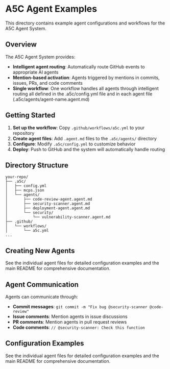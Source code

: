 # A5C Agent Examples

This directory contains example agent configurations and workflows for the A5C Agent System.

## Overview

The A5C Agent System provides:
- **Intelligent agent routing**: Automatically route GitHub events to appropriate AI agents
- **Mention-based activation**: Agents triggered by mentions in commits, issues, PRs, and code comments
- **Single workflow**: One workflow handles all agents through intelligent routing all defined in the .a5c/config.yml file and in each agent file (.a5c/agents/agent-name.agent.md)

## Getting Started

1. **Set up the workflow**: Copy `.github/workflows/a5c.yml` to your repository
2. **Create agent files**: Add `.agent.md` files to the `.a5c/agents/` directory
3. **Configure**: Modify `.a5c/config.yml` to customize behavior
4. **Deploy**: Push to GitHub and the system will automatically handle routing

## Directory Structure

```
your-repo/
├── .a5c/
│   ├── config.yml
│   ├── mcps.json
│   └── agents/
│       ├── code-review-agent.agent.md
│       ├── security-scanner.agent.md
│       ├── deployment-agent.agent.md
│       └── security/
│           └── vulnerability-scanner.agent.md
├── .github/
│   └── workflows/
│       └── a5c.yml
... 
```

## Creating New Agents

See the individual agent files for detailed configuration examples and the main README for comprehensive documentation. 

## Agent Communication

Agents can communicate through:
- **Commit messages**: `git commit -m "Fix bug @security-scanner @code-review"`
- **Issue comments**: Mention agents in issue discussions
- **PR comments**: Mention agents in pull request reviews
- **Code comments**: `// @security-scanner: Check this function`

## Configuration Examples

See the individual agent files for detailed configuration examples and the main README for comprehensive documentation. 